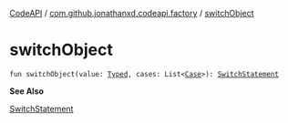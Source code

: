 [CodeAPI](../index.md) / [com.github.jonathanxd.codeapi.factory](index.md) / [switchObject](.)

# switchObject

`fun switchObject(value: `[`Typed`](../com.github.jonathanxd.codeapi.base/-typed/index.md)`, cases: List<`[`Case`](../com.github.jonathanxd.codeapi.base/-case/index.md)`>): `[`SwitchStatement`](../com.github.jonathanxd.codeapi.base/-switch-statement/index.md)

**See Also**

[SwitchStatement](../com.github.jonathanxd.codeapi.base/-switch-statement/index.md)

